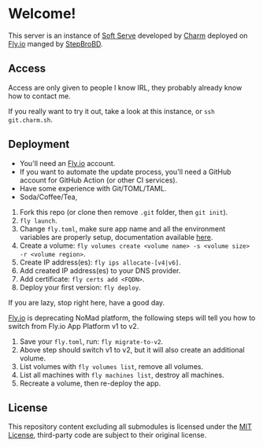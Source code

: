 # Welcome!

This server is an instance of [Soft Serve](https://github.com/charmbracelet/soft-serve) developed by [Charm](https://charm.sh) deployed on [Fly.io](https://fly.io) manged by [StepBroBD](https://github.com/stepbrobd).

## Access

Access are only given to people I know IRL, they probably already know how to contact me.

If you really want to try it out, take a look at this instance, or `ssh git.charm.sh`.

## Deployment

- You'll need an [Fly.io](https://fly.io) account.
- If you want to automate the update process, you'll need a GitHub account for GitHub Action (or other CI services).
- Have some experience with Git/TOML/TAML.
- Soda/Coffee/Tea,

1. Fork this repo (or clone then remove `.git` folder, then `git init`).
2. `fly launch`.
3. Change `fly.toml`, make sure app name and all the environment variables are properly setup, documentation available [here](https://github.com/charmbracelet/soft-serve).
4. Create a volume: `fly volumes create <volume name> -s <volume size> -r <volume region>`.
5. Create IP address(es): `fly ips allocate-[v4|v6]`.
6. Add created IP address(es) to your DNS provider.
7. Add certificate: `fly certs add <FQDN>`.
8. Deploy your first version: `fly deploy`.

If you are lazy, stop right here, have a good day.

[Fly.io](https://fly.io) is deprecating NoMad platform, the following steps will tell you how to switch from Fly.io App Platform v1 to v2.

1. Save your `fly.toml`, run: `fly migrate-to-v2`.
2. Above step should switch v1 to v2, but it will also create an additional volume.
3. List volumes with `fly volumes list`, remove all volumes.
4. List all machines with `fly machines list`, destroy all machines.
5. Recreate a volume, then re-deploy the app.

## License

This repository content excluding all submodules is licensed under the [MIT License](license.md), third-party code are subject to their original license.
